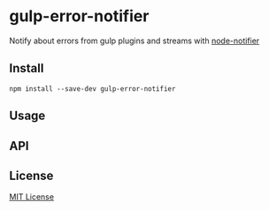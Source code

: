 # gulp-error-notifier
Notify about errors from gulp plugins and streams with [node-notifier](https://github.com/mikaelbr/node-notifier)

## Install
```shell
npm install --save-dev gulp-error-notifier
```

## Usage

## API

## License
[MIT License](https://en.wikipedia.org/wiki/MIT_License)

